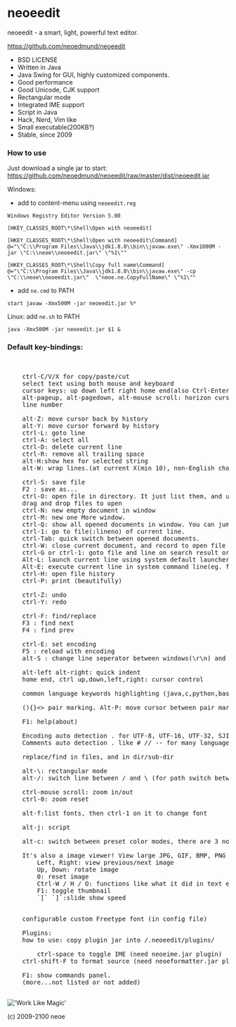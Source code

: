 neoeedit
=====================
neoeedit - a smart, light, powerful text editor.


https://github.com/neoedmund/neoeedit


- BSD LICENSE
- Written in Java
- Java Swing for GUI, highly customized components.
- Good performance
- Good Unicode, CJK support
- Rectangular mode
- Integrated IME support
- Script in Java
- Hack, Nerd, Vim like
- Small executable(200KB?)
- Stable, since 2009


### How to use

Just download a single jar to start: https://github.com/neoedmund/neoeedit/raw/master/dist/neoeedit.jar

Windows:

- add to content-menu using `neoeedit.reg`

```
Windows Registry Editor Version 5.00

[HKEY_CLASSES_ROOT\*\Shell\Open with neoeedit]

[HKEY_CLASSES_ROOT\*\Shell\Open with neoeedit\Command]
@="\"C:\\Program Files\\Java\\jdk1.8.0\\bin\\javaw.exe\" -Xmx1000M -jar \"C:\\neoe\\neoeedit.jar\" \"%1\""

[HKEY_CLASSES_ROOT\*\Shell\Copy full name\Command]
@="\"C:\\Program Files\\Java\\jdk1.8.0\\bin\\javaw.exe\" -cp \"C:\\neoe\\neoeedit.jar\"  \"neoe.ne.CopyFullName\" \"%1\""
```

- add `ne.cmd` to PATH

```
start javaw -Xmx500M -jar neoeedit.jar %* 
```
    
Linux:
	add `ne.sh` to PATH
``` 
java -Xmx500M -jar neoeedit.jar $1 &  
```




### Default key-bindings:
<pre>    
    
    ctrl-C/V/X for copy/paste/cut
    select text using both mouse and keyboard
    cursor keys: up down left right home end(also Ctrl-Enter) pageup pagedown
    alt-pageup, alt-pagedown, alt-mouse scroll: horizon cursor movement
    line number

    alt-Z: move cursor back by history
    alt-Y: move cursor forward by history
    ctrl-L: goto line
    ctrl-A: select all
    ctrl-D: delete current line
    ctrl-R: remove all trailing space
    alt-H:show hex for selected string
    alt-W: wrap lines.(at current X(min 10), non-English character's width calculated as two.)

    ctrl-S: save file
    F2 : save as...
    ctrl-O: open file in directory. It just list them, and use ctrl-G to open one of them.
    drag and drop files to open
    ctrl-N: new empty document in window
    ctrl-M: new one More window.
    ctrl-Q: show all opened documents in window. You can jump to one of them by press ctrl-1 over it.
    ctrl-1: go to file(:lineno) of current line.
    ctrl-Tab: quick switch between opened documents.
    ctrl-W: close current document, and record to open file history.
    ctrl-G or ctrl-1: goto file and line on search result or file by name or document in the window by name.
    Alt-L: launch current line using system default launcher(for file, executable, text, or URL).
    Alt-E: execute current line in system command line(eg. for windows, try "cmd /c dir").
    ctrl-H: open file history
    ctrl-P: print (beautifully)

    ctrl-Z: undo
    ctrl-Y: redo

    ctrl-F: find/replace
    F3 : find next
    F4 : find prev

    ctrl-E: set encoding
    F5 : reload with encoding
    alt-S : change line seperator between windows(\r\n) and unix(\n)

    alt-left alt-right: quick indent
    home end, ctrl up,down,left,right: cursor control

    common language keywords highlighting (java,c,python,basic, 500+ words)

    (){}<> pair marking. Alt-P: move cursor between pair marks.

    F1: help(about)

    Encoding auto detection . for UTF-8, UTF-16, UTF-32, SJIS, GBK. Good unicode support.
    Comments auto detection . like # // -- for many languages.

    replace/find in files, and in dir/sub-dir

    alt-\: rectangular mode
    alt-/: switch line between / and \ (for path switch between unix and Windows)

    ctrl-mouse scroll: zoom in/out
    ctrl-0: zoom reset

    alt-f:list fonts, then ctrl-1 on it to change font

    alt-j: script

    alt-c: switch between preset color modes, there are 3 now: White, Black, Blue.

    It's also a image viewer! View large JPG, GIF, BMP, PNG images easily.
        Left, Right: view previous/next image
        Up, Down: rotate image
        0: reset image
        Ctrl-W / H / O: functions like what it did in text editor mode
        F1: toggle thumbnail
        `[` `]`:slide show speed
        

    configurable custom Freetype font (in config file)

    Plugins: 
    how to use: copy plugin jar into <home-dir>/.neoeedit/plugins/
    
        ctrl-space to toggle IME (need neoeime.jar plugin)
	ctrl-shift-F to format source (need neoeformatter.jar plugin)

    F1: show commands panel.
    (more...not listed or not added)

</pre>


!['Work Like Magic'](https://github.com/neoedmund/neoeedit/raw/master/worklikemagic.png)

(c) 2009-2100 neoe

